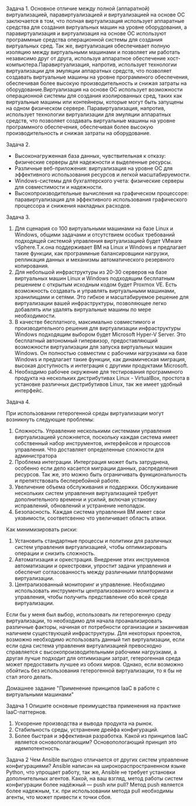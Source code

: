 Задача 1.
Основное отличие между полной (аппаратной) виртуализацией, паравиртуализацией и виртуализацией на основе ОС заключается в том, что полная виртуализация использует аппаратные средства для создания виртуальных машин на уровне оборудования, а паравиртуализация и виртуализация на основе ОС используют программные средства операционной системы для создания виртуальных сред. Так же, виртуализация обеспечивает полную изоляцию между виртуальными машинами и позволяет им работать независимо друг от друга, используя аппаратное обеспечение хост-компьютера.Паравиртуализация, напротив, использует технологии виртуализации для эмуляции аппаратных средств, что позволяет создавать виртуальные машины на уровне программного обеспечения, обеспечивая более высокую производительность и снижая затраты на оборудование.Виртуализация на основе ОС использует возможности операционной системы для создания изолированных сред, таких как виртуальные машины или контейнеры, которые могут быть запущены на одном физическом сервере. Паравиртуализация, напротив, использует технологии виртуализации для эмуляции аппаратных средств, что позволяет создавать виртуальные машины на уровне программного обеспечения, обеспечивая более высокую производительность и снижая затраты на оборудование.


Задача 2.
- Высоконагруженная база данных, чувствительная к отказу: физические серверы для надежности и выделенные ресурсы.
- Различные веб-приложения: виртуализация на уровне ОС для эффективного использования ресурсов и легкой масштабируемости.
- Windows-системы для бухгалтерского учета: физические серверы для совместимости и надежности.
- Высокопроизводительные вычисления на графическом процессоре: паравиртуализация для эффективного использования графического процессора и снижения накладных расходов.

Задача 3.

1. Для сценария со 100 виртуальными машинами на базе Linux и Windows, общими задачами и отсутствием особых требований подходящей системой управления виртуализацией будет VMware vSphere.Т.к.она поддерживает ВМ на Linux и Windows и предлагает такие функции, как программные балансировщики нагрузки, репликация данных и механизмы автоматического резервного копирования.
2.  Для небольшой инфраструктуры из 20-30 серверов на базе виртуальных машин Linux и Windows подходящим бесплатным решением с открытым исходным кодом будет Proxmox VE. Есть возможность создавать и управлять виртуальными машинами, хранилищами и сетями. Это гибкое и масштабируемое решение для виртуализации вашей инфраструктуры, позволяющее легко добавлять или удалять виртуальные машины по мере необходимости.
3. В качестве бесплатного, максимально совместимого и производительного решения для виртуализации инфраструктуры Windows подходящим выбором будет Microsoft Hyper-V Server. Это бесплатный автономный гипервизор, предоставляющий возможности виртуализации для запуска виртуальных машин Windows. Он полностью совместим с рабочими нагрузками на базе Windows и предлагает такие функции, как динамическая миграция, высокая доступность и интеграция с другими продуктами Microsoft.
4. Необходимо рабочее окружение для тестирования программного продукта на нескольких дистрибутивах Linux - VirtualBox, простота в установке различных дистрибутивов Linux, так же имеет удобный интерфейс. 

Задача 4. 

При использовании гетерогенной среды виртуализации могут возникнуть следующие проблемы:
1. Сложность. Управление несколькими системами управления виртуализацией усложняется, поскольку каждая система имеет собственный набор инструментов, интерфейсов и процессов управления. Что доставляет определенные сложности для администратора
2. Проблема интеграции. Интерграция может быть затруднена, особенно если дело касается миграции данных, распределения ресурсов. Так же, это можно быть ограничивать функциональность и препятствовать бесперебойной работе. 
3. Увеличение объема обслуживания и поддержки. Обслуживание нескольких систем управления виртуализацией требует дополнительного времени и усилий, включая установку исправлений, обновлений и устранение неполадок.
4. Безопасность. Каждая система управления ВМ имеет свои уязвимости, соответсвенно что увеличивает область атаки. 


Как минимизировать риски: 
1. Установить стандартные процессы и политики для различных систем управления виртуализацией, чтобы оптимизировать операции и снизить сложность.
2. Автоматизация и оркестрация. Внедрение этих инструменов автоматизации и оркестровки, упростит задачи управления и обеспечит согласованность между различными платформами виртуализации.
3. Централизованный мониторинг и управление. Необходимо использовать инструменты централизованного мониторинга и управления, чтобы получить представление обо всей среде виртуализации.

Если бы у меня был выбор, использовать ли гетерогенную среду виртуализации, то необходимо для начала проанализировать различные факторы, начиная от потребности организации и заканчивая наличием существующей инфраструктуры. Для некоторых проектов, возможно необходимо использовать данный тип виртуализации, если если одна система управления виртуализацией превосходно справляется с высокопроизводительными рабочими нагрузками, а другая лучше подходит для оптимизации затрат, гетерогенная среда может предоставить лучшее из обоих миров. Однако, если возможно обойтись без использования гетерогенной виртуализации, то я бы не стал этого делать. 


Домашнее задание "Применение принципов IaaC в работе с виртуальными машинами"

Задача 1
Опишите основные преимущества применения на практике IaaC-паттернов.
1. Ускорение производства и вывода продукта на рынок.
2. Стабильность среды, устранение дрейфа конфигураций.
3. Более быстрая и эффективная разработка.
Какой из принципов IaaC является основополагающим?
Основопологающий принцип это идемпотентность.

Задача 2
Чем Ansible выгодно отличается от других систем управление конфигурациями?
Ansible написан на широкораспространенном языке Python, что упрощает работу, так же, Ansible не требует установки дополнительных агентов.
Какой, на ваш взгляд, метод работы систем конфигурации более надёжный — push или pull? Метод push является более надежным, т.к. при использовании метода pull необходимы агенты, что может привести к точки сбоя.

